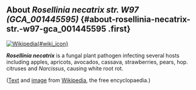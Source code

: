 About *Rosellinia necatrix str. W97 (GCA\_001445595)* {#about-rosellinia-necatrix-str.-w97-gca_001445595 .first}
-----------------------------------------------------

[![Wikipedia](/img/wikipedia_logo_v2_en.png){#wiki_icon}](http://en.wikipedia.org/wiki/Rosellinia_necatrix)

***Rosellinia necatrix*** is a fungal plant pathogen infecting several
hosts including apples, apricots, avocados, cassava, strawberries,
pears, hop. citruses and *Narcissus*, causing white root rot.

([Text](http://en.wikipedia.org/wiki/Rosellinia_necatrix) and
[image](https://commons.wikimedia.org/wiki/File:Nsr-slika-346.png) from
[Wikipedia](http://en.wikipedia.org/), the free encyclopaedia.)
